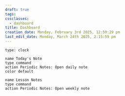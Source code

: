 ```yaml
---
draft: true
tags: 
cssclasses:
  - dashboard
title: Dashboard
creation_date: Monday, February 3rd 2025, 12:59:29 pm
last_edit_date: Monday, March 24th 2025, 2:15:59 pm
---
```


```widgets
type: clock
```

```button
name Today's Note
type command
action Periodic Notes: Open daily note
color default
```
```button
name Lesson Notes
type command
action Periodic Notes: Open weekly note
```
